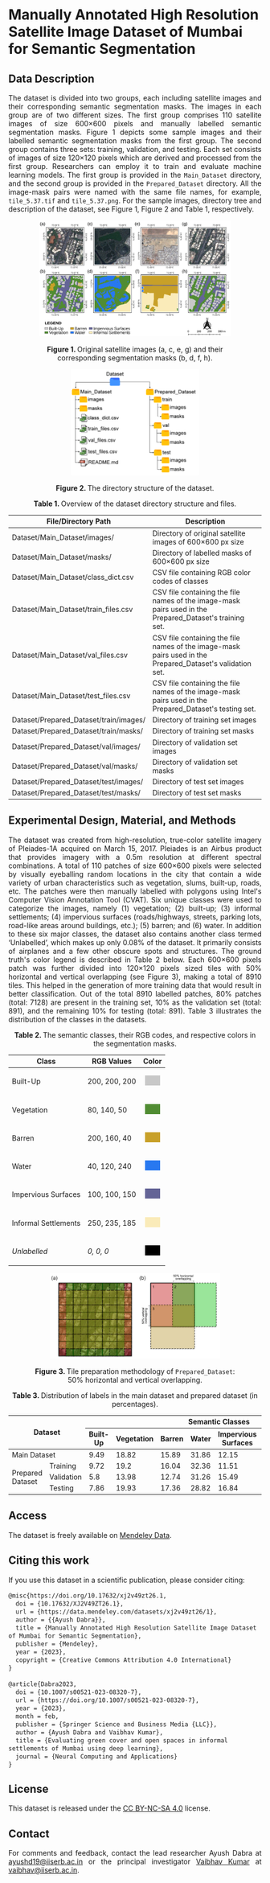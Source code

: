 # Manually Annotated High Resolution Satellite Image Dataset of Mumbai for Semantic Segmentation

## Data Description

<p align="justify">
The dataset is divided into two groups, each including satellite images and their corresponding semantic segmentation masks. The images in each group are of two different sizes. The first group comprises 110 satellite images of size 600×600 pixels and manually labelled semantic segmentation masks. Figure 1 depicts some sample images and their labelled semantic segmentation masks from the first group. The second group contains three sets: training, validation, and testing. Each set consists of images of size 120×120 pixels which are derived and processed from the first group. Researchers can employ it to train and evaluate machine learning models. The first group is provided in the <code>Main_Dataset</code> directory, and the second group is provided in the <code>Prepared_Dataset</code> directory. All the image-mask pairs were named with the same file names, for example, <code>tile_5.37.tif</code> and <code>tile_5.37.png</code>. For the sample images, directory tree and description of the dataset, see Figure 1, Figure 2 and Table 1, respectively.

</p>



<figure>
<p align="center">
<img width = "90%" height= "auto" src="./figures/fig_1.png" />
</p>
<p align="center">
<b>Figure 1. </b>Original satellite images (a, c, e, g) and their corresponding segmentation masks (b, d, f, h).
</p>
</figure>


<figure>
<p align="center">
<img width = "60%" height= "auto" src="./figures/fig_2.png" />
</p>
<p align="center">
<b>Figure 2. </b>The directory structure of the dataset.
</p>
</figure>

<div align="center">

<p align="center">
<b>Table 1. </b>Overview of the dataset directory structure and files.
</p>

| File/Directory Path                    | Description                                                                                               |
| -------------------------------------- | --------------------------------------------------------------------------------------------------------- |
| Dataset/Main_Dataset/images/           | Directory of original satellite images of 600×600 px size                                                 |
| Dataset/Main_Dataset/masks/            | Directory of labelled masks of 600×600 px size                                                            |
| Dataset/Main_Dataset/class_dict.csv    | CSV file containing RGB color codes of classes                                                            |
| Dataset/Main_Dataset/train_files.csv   | CSV file containing the file names of the image-mask pairs used in the Prepared_Dataset's training set.   |
| Dataset/Main_Dataset/val_files.csv     | CSV file containing the file names of the image-mask pairs used in the Prepared_Dataset's validation set. |
| Dataset/Main_Dataset/test_files.csv    | CSV file containing the file names of the image-mask pairs used in the Prepared_Dataset's testing set.    |
| Dataset/Prepared_Dataset/train/images/ | Directory of training set images                                                                          |
| Dataset/Prepared_Dataset/train/masks/  | Directory of training set masks                                                                           |
| Dataset/Prepared_Dataset/val/images/   | Directory of validation set images                                                                        |
| Dataset/Prepared_Dataset/val/masks/    | Directory of validation set masks                                                                         |
| Dataset/Prepared_Dataset/test/images/  | Directory of test set images                                                                              |
| Dataset/Prepared_Dataset/test/masks/   | Directory of test set masks                                                                               |

</div>

## Experimental Design, Material, and Methods

<p align="justify">
The dataset was created from high-resolution, true-color satellite imagery of Pleiades-1A acquired on March 15, 2017. Pleiades is an Airbus product that provides imagery with a 0.5m resolution at different spectral combinations. A total of 110 patches of size 600×600 pixels were selected by visually eyeballing random locations in the city that contain a wide variety of urban characteristics such as vegetation, slums, built-up, roads, etc. The patches were then manually labelled with polygons using Intel's Computer Vision Annotation Tool (CVAT). Six unique classes were used to categorize the images, namely (1) vegetation; (2) built-up; (3) informal settlements; (4) impervious surfaces (roads/highways, streets, parking lots, road-like areas around buildings, etc.); (5) barren; and (6) water. In addition to these six major classes, the dataset also contains another class termed ‘Unlabelled’, which makes up only 0.08% of the dataset. It primarily consists of airplanes and a few other obscure spots and structures. The ground truth's color legend is described in Table 2 below. Each 600×600 pixels patch was further divided into 120×120 pixels sized tiles with 50% horizontal and vertical overlapping (see Figure 3), making a total of 8910 tiles. This helped in the generation of more training data that would result in better classification. Out of the total 8910 labelled patches, 80% patches (total: 7128) are present in the training set, 10% as the validation set (total: 891), and the remaining 10% for testing (total: 891). Table 3 illustrates the distribution of the classes in the datasets.
</p>


<div align="center">

<p align="center">
<b>Table 2. </b>The semantic classes, their RGB codes, and respective colors in the segmentation masks.
</p>

| Class                	| RGB Values    	| Color 	|
|----------------------	|---------------	|-------	|
| Built-Up             	| 200, 200, 200 	|<p align="center"><img width = "30" height= "20" src="./figures/built_up.png" /></p>|
| Vegetation           	| 80, 140, 50   	|<p align="center"><img width = "30" height= "20" src="./figures/vegetation.png" /></p>|
| Barren               	| 200, 160, 40  	|<p align="center"><img width = "30" height= "20" src="./figures/barren.png" /></p>|
| Water                	| 40, 120, 240  	|<p align="center"><img width = "30" height= "20" src="./figures/water.png" /></p>|
| Impervious Surfaces  	| 100, 100, 150 	|<p align="center"><img width = "30" height= "20" src="./figures/imp_surface.png" /></p>|
| Informal Settlements 	| 250, 235, 185 	|<p align="center"><img width = "30" height= "20" src="./figures/slums.png" /></p>|
| _Unlabelled_         	| _0, 0, 0_     	|<p align="center"><img width = "30" height= "20" src="./figures/unlabelled.png" /></p>|

</div>

<figure>
<p align="center">
<img width = "80%" height= "auto" src="./figures/fig_3.png" />
</p>
<p align="center">
<b>Figure 3. </b>Tile preparation methodology of <code>Prepared_Dataset</code>: 50% horizontal and vertical overlapping.
</p>
</figure>


<!-- <style type="text/css">
.tg  {border-collapse:collapse;border-spacing:0;}
.tg td{border-color:black;border-style:solid;border-width:1px;
  overflow:hidden;padding:10px 5px;word-break:normal;}
.tg th{border-color:black;border-style:solid;border-width:1px;
  font-weight:normal;overflow:hidden;padding:10px 5px;word-break:normal;}
.tg .tg-0gmh{border-color:#000000;font-style:italic;text-align:center;vertical-align:middle}
.tg .tg-18eh{border-color:#000000;font-weight:bold;text-align:center;vertical-align:middle}
.tg .tg-en52{border-color:#000000;font-style:italic;font-weight:bold;text-align:center;vertical-align:middle}
.tg .tg-xwyw{border-color:#000000;text-align:center;vertical-align:middle}
</style> -->

<div align="center">

<p align="center">
<b>Table 3. </b>Distribution of labels in the main dataset and prepared dataset (in percentages).
</p>

<table class="tg">
<thead>
  <tr>
    <th class="tg-18eh" colspan="2" rowspan="2">Dataset</th>
    <th class="tg-18eh" colspan="7"><span style="font-weight:bold">Semantic Classes</span></th>
  </tr>
  <tr>
    <th class="tg-18eh"><span style="font-weight:bold">Built-Up</span></th>
    <th class="tg-18eh"><span style="font-weight:bold">Vegetation</span></th>
    <th class="tg-18eh"><span style="font-weight:bold">Barren</span></th>
    <th class="tg-18eh"><span style="font-weight:bold">Water</span></th>
    <th class="tg-18eh"><span style="font-weight:bold">Impervious</span><br>Surfaces</th>
    <th class="tg-18eh"><span style="font-weight:bold">Informal</span><br>Settlements</th>
    <th class="tg-en52"><span style="font-weight:bold;font-style:italic">Unlabelled</span></th>
  </tr>
</thead>
<tbody>
  <tr>
    <td class="tg-xwyw" colspan="2"><span style="font-weight:normal">Main Dataset</span></td>
    <td class="tg-xwyw"><span style="font-weight:normal">9.49</span></td>
    <td class="tg-xwyw"><span style="font-weight:normal">18.82</span></td>
    <td class="tg-xwyw"><span style="font-weight:normal">15.89</span></td>
    <td class="tg-xwyw"><span style="font-weight:normal">31.86</span></td>
    <td class="tg-xwyw"><span style="font-weight:normal">12.15</span></td>
    <td class="tg-xwyw"><span style="font-weight:normal">11.7</span></td>
    <td class="tg-0gmh"><span style="font-weight:normal;font-style:italic">0.08</span></td>
  </tr>
  <tr>
    <td class="tg-xwyw" rowspan="3">Prepared Dataset</td>
    <td class="tg-xwyw"><span style="font-weight:normal">Training</span></td>
    <td class="tg-xwyw"><span style="font-weight:normal">9.72</span></td>
    <td class="tg-xwyw"><span style="font-weight:normal">19.2</span></td>
    <td class="tg-xwyw"><span style="font-weight:normal">16.04</span></td>
    <td class="tg-xwyw"><span style="font-weight:normal">32.36</span></td>
    <td class="tg-xwyw"><span style="font-weight:normal">11.51</span></td>
    <td class="tg-xwyw"><span style="font-weight:normal">11.06</span></td>
    <td class="tg-0gmh"><span style="font-weight:normal;font-style:italic">0.1</span></td>
  </tr>
  <tr>
    <td class="tg-xwyw"><span style="font-weight:normal">Validation</span></td>
    <td class="tg-xwyw"><span style="font-weight:normal">5.8</span></td>
    <td class="tg-xwyw"><span style="font-weight:normal">13.98</span></td>
    <td class="tg-xwyw"><span style="font-weight:normal">12.74</span></td>
    <td class="tg-xwyw"><span style="font-weight:normal">31.26</span></td>
    <td class="tg-xwyw"><span style="font-weight:normal">15.49</span></td>
    <td class="tg-xwyw"><span style="font-weight:normal">20.73</span></td>
    <td class="tg-0gmh"><span style="font-weight:normal;font-style:italic">0</span></td>
  </tr>
  <tr>
    <td class="tg-xwyw"><span style="font-weight:normal">Testing</span></td>
    <td class="tg-xwyw"><span style="font-weight:normal">7.86</span></td>
    <td class="tg-xwyw"><span style="font-weight:normal">19.93</span></td>
    <td class="tg-xwyw"><span style="font-weight:normal">17.36</span></td>
    <td class="tg-xwyw"><span style="font-weight:normal">28.82</span></td>
    <td class="tg-xwyw"><span style="font-weight:normal">16.84</span></td>
    <td class="tg-xwyw"><span style="font-weight:normal">9.19</span></td>
    <td class="tg-0gmh"><span style="font-weight:normal;font-style:italic">0</span></td>
  </tr>
</tbody>
</table>

</div>

## Access

The dataset is freely available on <a href="https://data.mendeley.com/datasets/xj2v49zt26" target="_blank" rel="noopener noreferrer">Mendeley Data</a>.

## Citing this work

<p align="justify">
If you use this dataset in a scientific publication, please consider citing:
</p>

```
@misc{https://doi.org/10.17632/xj2v49zt26.1,
  doi = {10.17632/XJ2V49ZT26.1},
  url = {https://data.mendeley.com/datasets/xj2v49zt26/1},
  author = {{Ayush Dabra}},
  title = {Manually Annotated High Resolution Satellite Image Dataset of Mumbai for Semantic Segmentation},
  publisher = {Mendeley},
  year = {2023},
  copyright = {Creative Commons Attribution 4.0 International}
}

@article{Dabra2023,
  doi = {10.1007/s00521-023-08320-7},
  url = {https://doi.org/10.1007/s00521-023-08320-7},
  year = {2023},
  month = feb,
  publisher = {Springer Science and Business Media {LLC}},
  author = {Ayush Dabra and Vaibhav Kumar},
  title = {Evaluating green cover and open spaces in informal settlements of Mumbai using deep learning},
  journal = {Neural Computing and Applications}
}
```

## License

<p align="justify">
This dataset is released under the <a href="https://creativecommons.org/licenses/by/4.0/" target="_blank" rel="noopener noreferrer">CC BY-NC-SA 4.0</a> license.
</p>

## Contact

<p align="justify">
For comments and feedback, contact the lead researcher Ayush Dabra at <a href="mailto:ayushd19@iiserb.ac.in" target="_blank" rel="noopener noreferrer">ayushd19@iiserb.ac.in</a>
 or the principal investigator <a href="https://sites.google.com/view/vaibhavkumar1/" target="_blank" rel="noopener noreferrer">Vaibhav Kumar</a> at <a href="mailto:vaibhav@iiserb.ac.in" target="_blank" rel="noopener noreferrer">vaibhav@iiserb.ac.in</a>.
</p>



